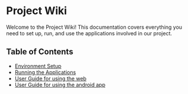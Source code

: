 # Project Wiki

Welcome to the Project Wiki! This documentation covers everything you need to set up, run, and use the applications involved in our project.

## Table of Contents
- [Environment Setup](EnvironmentSetup.md)
- [Running the Applications](ApplicationRunning.md)
- [User Guide for using the web](WebUserGuide.md)
- [User Guide for using the android app](AppUserGuide.md)
